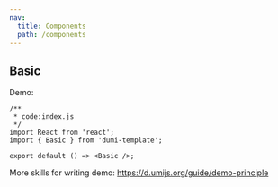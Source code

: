 ```yaml
---
nav:
  title: Components
  path: /components
---
```


## Basic

Demo:


```tsx
/**
 * code:index.js
 */
import React from 'react';
import { Basic } from 'dumi-template';

export default () => <Basic />;
```

More skills for writing demo: https://d.umijs.org/guide/demo-principle
